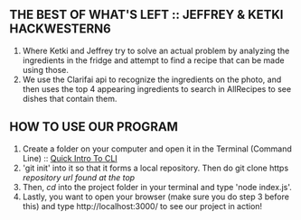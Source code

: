 ## THE BEST OF WHAT'S LEFT :: JEFFREY & KETKI HACKWESTERN6

1. Where Ketki and Jeffrey try to solve an actual problem by analyzing the ingredients in the fridge and attempt to find a recipe that can be made using those.
2. We use the Clarifai api to recognize the ingredients on the photo, and then uses the top 4 appearing ingredients to search in AllRecipes to see dishes that contain them.

## HOW TO USE OUR PROGRAM
1. Create a folder on your computer and open it in the Terminal (Command Line) :: [Quick Intro To CLI](https://launchschool.com/books/command_line/read/files_directories_executables#clicore)
2. 'git init' into it so that it forms a local repository. Then do git clone https _repository url found at the top_
3. Then, _cd_ into the project folder in your terminal and type 'node index.js'.
4. Lastly, you want to open your browser (make sure you do step 3 before this) and type http://localhost:3000/ to see our project in action!
